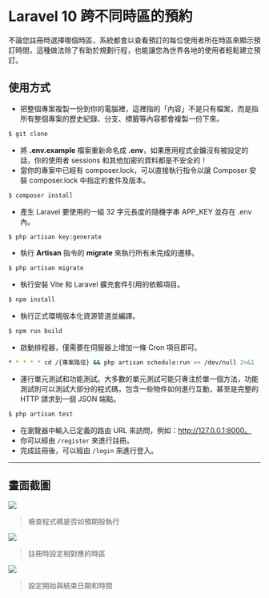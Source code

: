 # Laravel 10 跨不同時區的預約

不論您註冊時選擇哪個時區，系統都會以查看預訂的每位使用者所在時區來顯示預訂時間，這種做法除了有助於規劃行程，也能讓您為世界各地的使用者輕鬆建立預訂。

## 使用方式
- 把整個專案複製一份到你的電腦裡，這裡指的「內容」不是只有檔案，而是指所有整個專案的歷史紀錄、分支、標籤等內容都會複製一份下來。
```sh
$ git clone
```
- 將 __.env.example__ 檔案重新命名成 __.env__，如果應用程式金鑰沒有被設定的話，你的使用者 sessions 和其他加密的資料都是不安全的！
- 當你的專案中已經有 composer.lock，可以直接執行指令以讓 Composer 安裝 composer.lock 中指定的套件及版本。
```sh
$ composer install
```
- 產生 Laravel 要使用的一組 32 字元長度的隨機字串 APP_KEY 並存在 .env 內。
```sh
$ php artisan key:generate
```
- 執行 __Artisan__ 指令的 __migrate__ 來執行所有未完成的遷移。
```sh
$ php artisan migrate
```
- 執行安裝 Vite 和 Laravel 擴充套件引用的依賴項目。
```sh
$ npm install
```
- 執行正式環境版本化資源管道並編譯。
```sh
$ npm run build
```
- 啟動排程器，僅需要在伺服器上增加一條 Cron 項目即可。
```sh
* * * * * cd /{專案路徑} && php artisan schedule:run >> /dev/null 2>&1
```
- 運行單元測試和功能測試。大多數的單元測試可能只專注於單一個方法，功能測試則可以測試大部分的程式碼，包含一些物件如何進行互動，甚至是完整的 HTTP 請求到一個 JSON 端點。
```sh
$ php artisan test
```
- 在瀏覽器中輸入已定義的路由 URL 來訪問，例如：http://127.0.0.1:8000。
- 你可以經由 `/register` 來進行註冊。
- 完成註冊後，可以經由 `/login` 來進行登入。

----

## 畫面截圖
![](https://i.imgur.com/Cqq0zwx.png)
> 檢查程式碼是否如預期般執行

![](https://i.imgur.com/Bb2PzyV.png)
> 註冊時設定相對應的時區

![](https://i.imgur.com/cnt9fzV.png)
> 設定開始與結束日期和時間

